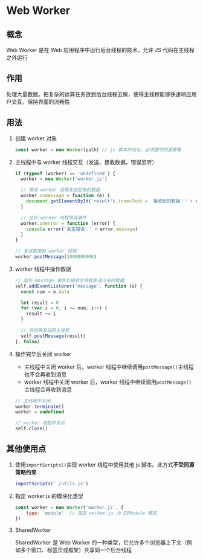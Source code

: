 # Web Worker

## 概念

Web Worker 是在 Web 应用程序中运行后台线程的技术，允许 JS 代码在主线程之外运行

## 作用

处理大量数据。把复杂的运算任务放到后台线程去做，使得主线程能够快速响应用户交互，保持界面的流畅性

## 用法

1. 创建 worker 对象

   ```js
   const worker = new Worker(path) // js 脚本的地址，必须遵守同源策略
   ```

2. 主线程中与 worker 线程交互（发送、接收数据，错误监听）

   ```js
   if (typeof (worker) == 'undefined') {
     worker = new Worker('worker.js')
   
     // 接收 worker 线程发送回来的数据
     worker.onmessage = function (e) {
       document.getElementById('result').innerText = '接收到的数据：' + e.data
     }
   
     // 监听 worker 线程错误事件
     worker.onerror = function (error) {
       console.error('发生错误：' + error.message)
     }
   }
   
   // 发送数据到 worker 线程
   worker.postMessage(1000000000)
   ```

3. worker 线程中操作数据

   ```js
   // 监听 message 事件以接收主线程发送过来的数据
   self.addEventListener('message', function (e) {
     const num = e.data
   
     let result = 0
     for (var i = 0; i <= num; i++) {
       result += i
     }
   
     // 将结果发送回主线程
     self.postMessage(result)
   }, false)
   ```

4. 操作完毕后关闭 worker

   * 主线程中关闭 worker 后，worker 线程中继续调用`postMessage()`主线程也不会再收到消息
   * worker 线程中关闭 worker 后，worker 线程中继续调用`postMessage()`主线程会再收到消息

   ```js
   // 主线程中关闭
   worker.terminate()
   worker = undefined
   
   // worker 线程中关闭
   self.close()
   ```

## 其他使用点

1. 使用`importScripts()`实现 worker 线程中使用其他 js 脚本。此方式**不受同源策略约束**

   ```js
   importScripts('./utils.js')
   ```

2. 指定 worker.js 的模块化类型

   ```js
   const worker = new Worker('worker.js', {
       type: 'module'  // 指定 worker.js 为 ESModule 模式
   })
   ```

3. SharedWorker

   SharedWorker 是 Web Worker 的一种类型，它允许多个浏览器上下文（例如多个窗口、标签页或框架）共享同一个后台线程
